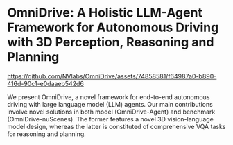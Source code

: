 
# OmniDrive: A Holistic LLM-Agent Framework for Autonomous Driving with 3D Perception, Reasoning and Planning

<!-- ## Introduction -->



https://github.com/NVlabs/OmniDrive/assets/74858581/f64987a0-b890-416d-90c1-e0daaeb542d6



We present OmniDrive, a novel framework for end-to-end autonomous driving with large language model (LLM) agents. Our main contributions involve novel solutions in both model (OmniDrive-Agent) and benchmark (OmniDrive-nuScenes). The former features a novel 3D vision-language model design, whereas the latter is constituted of comprehensive VQA tasks for reasoning and planning.
